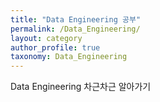 ```yaml
---
title: "Data Engineering 공부"
permalink: /Data_Engineering/
layout: category
author_profile: true
taxonomy: Data_Engineering
---
```


Data Engineering 차근차근 알아가기